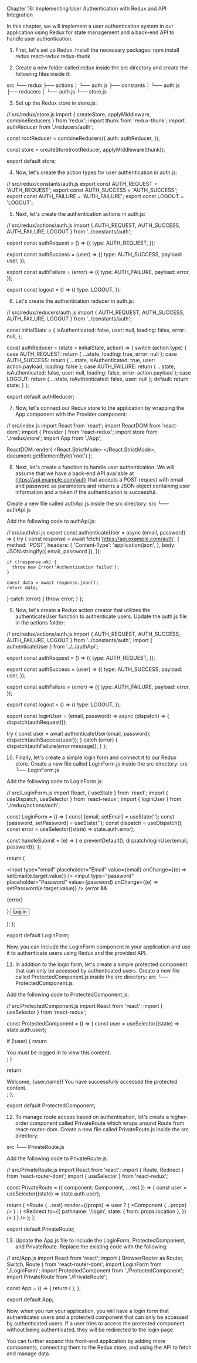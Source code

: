 Chapter 16: Implementing User Authentication with Redux and API Integration

In this chapter, we will implement a user authentication system in our application using Redux for state management and a back-end API to handle user authentication.

1. First, let's set up Redux. Install the necessary packages:
npm install redux react-redux redux-thunk

2. Create a new folder called redux inside the src directory and create the following files inside it:

src
 └── redux
       ├── actions
       │    └── auth.js
       ├── constants
       │    └── auth.js
       ├── reducers
       │    └── auth.js
       └── store.js

3. Set up the Redux store in store.js:

// src/redux/store.js
import { createStore, applyMiddleware, combineReducers } from 'redux';
import thunk from 'redux-thunk';
import authReducer from './reducers/auth';

const rootReducer = combineReducers({
  auth: authReducer,
});

const store = createStore(rootReducer, applyMiddleware(thunk));

export default store;

4. Now, let's create the action types for user authentication in auth.js:

// src/redux/constants/auth.js
export const AUTH_REQUEST = 'AUTH_REQUEST';
export const AUTH_SUCCESS = 'AUTH_SUCCESS';
export const AUTH_FAILURE = 'AUTH_FAILURE';
export const LOGOUT = 'LOGOUT';

5. Next, let's create the authentication actions in auth.js:

// src/redux/actions/auth.js
import { AUTH_REQUEST, AUTH_SUCCESS, AUTH_FAILURE, LOGOUT } from '../constants/auth';

export const authRequest = () => ({
  type: AUTH_REQUEST,
});

export const authSuccess = (user) => ({
  type: AUTH_SUCCESS,
  payload: user,
});

export const authFailure = (error) => ({
  type: AUTH_FAILURE,
  payload: error,
});

export const logout = () => ({
  type: LOGOUT,
});

6. Let's create the authentication reducer in auth.js:

// src/redux/reducers/auth.js
import { AUTH_REQUEST, AUTH_SUCCESS, AUTH_FAILURE, LOGOUT } from '../constants/auth';

const initialState = {
  isAuthenticated: false,
  user: null,
  loading: false,
  error: null,
};

const authReducer = (state = initialState, action) => {
  switch (action.type) {
    case AUTH_REQUEST:
      return { ...state, loading: true, error: null };
    case AUTH_SUCCESS:
      return { ...state, isAuthenticated: true, user: action.payload, loading: false };
    case AUTH_FAILURE:
      return { ...state, isAuthenticated: false, user: null, loading: false, error: action.payload };
    case LOGOUT:
      return { ...state, isAuthenticated: false, user: null };
    default:
      return state;
  }
};

export default authReducer;


7. Now, let's connect our Redux store to the application by wrapping the App component with the Provider component:

// src/index.js
import React from 'react';
import ReactDOM from 'react-dom';
import { Provider } from 'react-redux';
import store from './redux/store';
import App from './App';

ReactDOM.render(
  <React.StrictMode>
    <Provider store={store}>
      <App />
    </Provider>
  </React.StrictMode>,
  document.getElementById('root')
);

8. Next, let's create a function to handle user authentication. We will assume that we have a back-end API available at https://api.example.com/auth that accepts a POST request with email and password as parameters and returns a JSON object containing user information and a token if the authentication is successful.

Create a new file called authApi.js inside the src directory:
src
 └── authApi.js

Add the following code to authApi.js:

// src/authApi.js
export const authenticateUser = async (email, password) => {
  try {
    const response = await fetch('https://api.example.com/auth', {
      method: 'POST',
      headers: {
        'Content-Type': 'application/json',
      },
      body: JSON.stringify({ email, password }),
    });

    if (!response.ok) {
      throw new Error('Authentication failed');
    }

    const data = await response.json();
    return data;
  } catch (error) {
    throw error;
  }
};

9. Now, let's create a Redux action creator that utilizes the authenticateUser function to authenticate users. Update the auth.js file in the actions folder:

// src/redux/actions/auth.js
import { AUTH_REQUEST, AUTH_SUCCESS, AUTH_FAILURE, LOGOUT } from '../constants/auth';
import { authenticateUser } from '../../authApi';

export const authRequest = () => ({
  type: AUTH_REQUEST,
});

export const authSuccess = (user) => ({
  type: AUTH_SUCCESS,
  payload: user,
});

export const authFailure = (error) => ({
  type: AUTH_FAILURE,
  payload: error,
});

export const logout = () => ({
  type: LOGOUT,
});

export const loginUser = (email, password) => async (dispatch) => {
  dispatch(authRequest());

  try {
    const user = await authenticateUser(email, password);
    dispatch(authSuccess(user));
  } catch (error) {
    dispatch(authFailure(error.message));
  }
};

10. Finally, let's create a simple login form and connect it to our Redux store. Create a new file called LoginForm.js inside the src directory:
src
 └── LoginForm.js

Add the following code to LoginForm.js:

// src/LoginForm.js
import React, { useState } from 'react';
import { useDispatch, useSelector } from 'react-redux';
import { loginUser } from './redux/actions/auth';

const LoginForm = () => {
  const [email, setEmail] = useState('');
  const [password, setPassword] = useState('');
  const dispatch = useDispatch();
  const error = useSelector((state) => state.auth.error);

  const handleSubmit = (e) => {
    e.preventDefault();
    dispatch(loginUser(email, password));
  };

  return (
    <form onSubmit={handleSubmit}>
      <input
        type="email"
        placeholder="Email"
        value={email}
        onChange={(e) => setEmail(e.target.value)}
      />
      <input
        type="password"
        placeholder="Password"
        value={password}
        onChange={(e) => setPassword(e.target.value)}
      />
      {error && <p>{error}</p>}
      <button type="submit">Log in</button>
    </form>
  );
};

export default LoginForm;

Now, you can include the LoginForm component in your application and use it to authenticate users using Redux and the provided API.



11. In addition to the login form, let's create a simple protected component that can only be accessed by authenticated users. Create a new file called ProtectedComponent.js inside the src directory:
src
 └── ProtectedComponent.js

Add the following code to ProtectedComponent.js:

// src/ProtectedComponent.js
import React from 'react';
import { useSelector } from 'react-redux';

const ProtectedComponent = () => {
  const user = useSelector((state) => state.auth.user);

  if (!user) {
    return <div>You must be logged in to view this content.</div>;
  }

  return <div>Welcome, {user.name}! You have successfully accessed the protected content.</div>;
};

export default ProtectedComponent;


12. To manage route access based on authentication, let's create a higher-order component called PrivateRoute which wraps around Route from react-router-dom. Create a new file called PrivateRoute.js inside the src directory:

src
 └── PrivateRoute.js

Add the following code to PrivateRoute.js:

// src/PrivateRoute.js
import React from 'react';
import { Route, Redirect } from 'react-router-dom';
import { useSelector } from 'react-redux';

const PrivateRoute = ({ component: Component, ...rest }) => {
  const user = useSelector((state) => state.auth.user);

  return (
    <Route
      {...rest}
      render={(props) =>
        user ? (
          <Component {...props} />
        ) : (
          <Redirect
            to={{
              pathname: '/login',
              state: { from: props.location },
            }}
          />
        )
      }
    />
  );
};

export default PrivateRoute;

13. Update the App.js file to include the LoginForm, ProtectedComponent, and PrivateRoute. Replace the existing code with the following:

// src/App.js
import React from 'react';
import { BrowserRouter as Router, Switch, Route } from 'react-router-dom';
import LoginForm from './LoginForm';
import ProtectedComponent from './ProtectedComponent';
import PrivateRoute from './PrivateRoute';

const App = () => {
  return (
    <Router>
      <Switch>
        <Route path="/login" component={LoginForm} />
        <PrivateRoute path="/protected" component={ProtectedComponent} />
      </Switch>
    </Router>
  );
};

export default App;

Now, when you run your application, you will have a login form that authenticates users and a protected component that can only be accessed by authenticated users. If a user tries to access the protected component without being authenticated, they will be redirected to the login page.

You can further expand this front-end application by adding more components, connecting them to the Redux store, and using the API to fetch and manage data.


